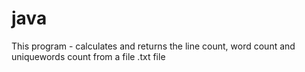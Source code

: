 # java

 This program - calculates and returns the line count, word count and uniquewords count from a file .txt file
